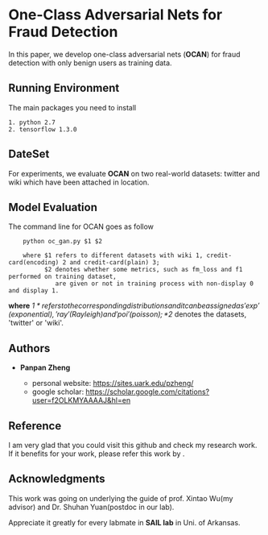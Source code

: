 
# One-Class Adversarial Nets for Fraud Detection

In this paper, we develop one-class adversarial nets (**OCAN**) for fraud detection with only benign users as training data. 

## Running Environment

The main packages you need to install

```
1. python 2.7 
2. tensorflow 1.3.0
```

## DateSet

For experiments, we evaluate **OCAN** on two real-world datasets: twitter and wiki which have been attached in location.

## Model Evaluation

The command line for OCAN goes as follow

```
    python oc_gan.py $1 $2
    
    where $1 refers to different datasets with wiki 1, credit-card(encoding) 2 and credit-card(plain) 3; 
          $2 denotes whether some metrics, such as fm_loss and f1 performed on training dataset, 
             are given or not in training process with non-display 0 and display 1.
```

**where** *$1* refers to the corresponding distributions and it can be assigned as 'exp' (exponential), 'ray' (Rayleigh) and 'poi' (poisson); *$2* denotes the datasets, 'twitter' or 'wiki'.


## Authors

* **Panpan Zheng** 

    - personal website: https://sites.uark.edu/pzheng/
    - google scholar: https://scholar.google.com/citations?user=f2OLKMYAAAAJ&hl=en

## Reference

I am very glad that you could visit this github and check my research work. If it benefits for your work, please refer this work by
.

## Acknowledgments

This work was going on underlying the guide of prof. Xintao Wu(my advisor) and Dr. Shuhan Yuan(postdoc in our lab). 

Appreciate it greatly for every labmate in **SAIL lab** in Uni. of Arkansas.
